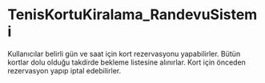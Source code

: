 # TenisKortuKiralama_RandevuSistemi

Kullanıcılar belirli gün ve saat için kort rezervasyonu yapabilirler.
Bütün kortlar dolu olduğu takdirde bekleme listesine alınırlar.
Kort için önceden rezervasyon yapıp iptal edebilirler.
